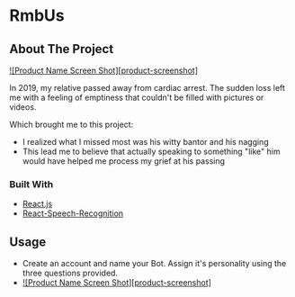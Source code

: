 # RmbUs
 
## About The Project
[![Product Name Screen Shot][product-screenshot]](https://scontent.fsin7-1.fna.fbcdn.net/v/t39.30808-6/273768178_10228675259125611_5986526394867527298_n.jpg?_nc_cat=108&ccb=1-5&_nc_sid=730e14&_nc_ohc=sp8O84q8nv4AX9-XrsH&tn=bqB8VnlrwVxAqFYk&_nc_ht=scontent.fsin7-1.fna&oh=00_AT_W1Z532C1SJkmDdUhvJvbk1GItIIbMH5roWjMdl9TEIg&oe=620B0E29)

In 2019, my relative passed away from cardiac arrest. The sudden loss left me with a feeling of emptiness that couldn't be filled with pictures or videos.

Which brought me to this project:
* I realized what I missed most was his witty bantor and his nagging
* This lead me to believe that actually speaking to something "like" him would have helped me process my grief at his passing


### Built With

* [React.js](https://reactjs.org/)
* [React-Speech-Recognition](https://www.npmjs.com/package/react-speech-recognition)

## Usage
* Create an account and name your Bot. Assign it's personality using the three questions provided.
* [![Product Name Screen Shot][product-screenshot]](https://scontent.fsin7-1.fna.fbcdn.net/v/t39.30808-6/273770547_10228675292966457_4975048739581001320_n.jpg?_nc_cat=100&ccb=1-5&_nc_sid=730e14&_nc_ohc=cEDD2-Atn10AX_yECSq&_nc_ht=scontent.fsin7-1.fna&oh=00_AT_cr2kkzSoAAMw17KYKH-4P220sxRBC_yXGA3BPvVlVaw&oe=620A8EFF)
